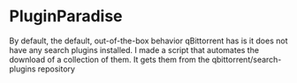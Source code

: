 # PluginParadise
By default, the default, out-of-the-box behavior qBittorrent has is it does not have any search plugins installed. I made a script that automates the download of a collection of them. It gets them from the qbittorrent/search-plugins repository
